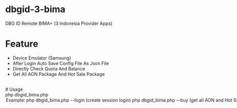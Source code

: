 # dbgid-3-bima
DBG ID Remote BIMA+ (3 Indonesia Provider Apps)

# Feature<br>
<ul>
  <li>Device Emulator (Samsung)</li>
  <li>After Login Auto Save Config File As Json File</li>
  <li>Directly Check Quota And Balance</li>
  <li>Get All AON Package And Hot Sale Package</li>
  </ul>
  <br>
  # Usage<br>
  php dbgid_bima.php <option><br>
  <b>Example:</b><br />
  <ul>
    <li><i>php dbgid_bima.php --login (create session login)</i></li>
    <li><i>php dbgid_bima.php --buy (get all AON and Hot Sale Pakcage then buy them)</i></li>
    <li><i>php dbgid_bima.php --checkquota (check your available quota data and current available balance)</li></li>
    <li><b>For more info please type</b> <u>php dbgid_bima.php --help</u> (to see full help usage)</li>
    </ul>
  <br />
  <b>Note: This version is still beta/first release, so sorry if have too litle feature<br />
    Insyallah on the next update I ill update some feature and some minor bug fixed :)</b><br />
  <i>Regards,<br />
    <b>DBGID</b></i>
  <br />
